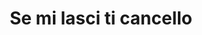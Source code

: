 ---
layout: post
title: Se mi lasci ti cancello
director: Michel Gondry
year: 2004
cover: https://images.mubicdn.net/images/film/92/cache-47442-1531611180/image-w1280.jpg
imdb250: true
---